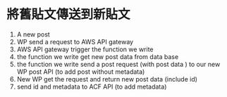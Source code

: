 # 將舊貼文傳送到新貼文

1)  A new post
2)  WP send a request to AWS API gateway
3)  AWS API gateway trigger the function we write
4)  the function we write get new post data from data base
5)  the  function we write send a post request (with post data ) to our new WP post API (to add post without metadata)
6)  New WP get the request and return new post data (include id)
7)  send id and metadata to ACF API (to add metadata)
